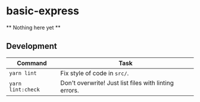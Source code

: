 basic-express
=========================
** Nothing here yet **

## Development

| Command            | Task                                                  |
| ------------------ | ---------------------------------------------------   |
| `yarn lint`        | Fix style of code in `src/`.                          |
| `yarn lint:check`  | Don't overwrite! Just list files with linting errors. |
